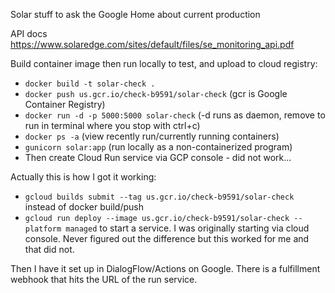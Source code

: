 Solar stuff to ask the Google Home about current production

API docs
https://www.solaredge.com/sites/default/files/se_monitoring_api.pdf

Build container image then run locally to test, and upload to cloud registry:
- `docker build -t solar-check .`
- `docker push us.gcr.io/check-b9591/solar-check` (gcr is Google Container Registry)
- `docker run -d -p 5000:5000 solar-check` (-d runs as daemon, remove to run in terminal where you stop with ctrl+c)
- `docker ps -a` (view recently run/currently running containers)
- `gunicorn solar:app` (run locally as a non-containerized program)
- Then create Cloud Run service via GCP console - did not work...

Actually this is how I got it working:
- `gcloud builds submit --tag us.gcr.io/check-b9591/solar-check` instead of docker build/push
- `gcloud run deploy --image us.gcr.io/check-b9591/solar-check --platform managed`
  to start a service. I was originally starting via cloud console. Never figured
  out the difference but this worked for me and that did not.

Then I have it set up in DialogFlow/Actions on Google. There is a fulfillment webhook
that hits the URL of the run service.

